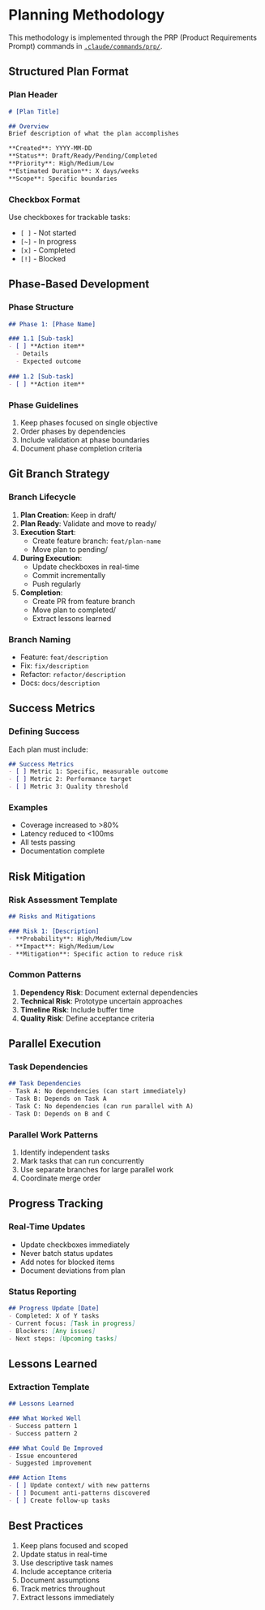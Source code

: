 # Planning Methodology

This methodology is implemented through the PRP (Product Requirements Prompt) commands in [`.claude/commands/prp/`](../commands/prp/).

## Structured Plan Format

### Plan Header
```markdown
# [Plan Title]

## Overview
Brief description of what the plan accomplishes

**Created**: YYYY-MM-DD
**Status**: Draft/Ready/Pending/Completed
**Priority**: High/Medium/Low
**Estimated Duration**: X days/weeks
**Scope**: Specific boundaries
```

### Checkbox Format
Use checkboxes for trackable tasks:
- `[ ]` - Not started
- `[~]` - In progress
- `[x]` - Completed
- `[!]` - Blocked

## Phase-Based Development

### Phase Structure
```markdown
## Phase 1: [Phase Name]

### 1.1 [Sub-task]
- [ ] **Action item**
  - Details
  - Expected outcome
  
### 1.2 [Sub-task]
- [ ] **Action item**
```

### Phase Guidelines
1. Keep phases focused on single objective
2. Order phases by dependencies
3. Include validation at phase boundaries
4. Document phase completion criteria

## Git Branch Strategy

### Branch Lifecycle
1. **Plan Creation**: Keep in draft/
2. **Plan Ready**: Validate and move to ready/
3. **Execution Start**: 
   - Create feature branch: `feat/plan-name`
   - Move plan to pending/
4. **During Execution**:
   - Update checkboxes in real-time
   - Commit incrementally
   - Push regularly
5. **Completion**:
   - Create PR from feature branch
   - Move plan to completed/
   - Extract lessons learned

### Branch Naming
- Feature: `feat/description`
- Fix: `fix/description`
- Refactor: `refactor/description`
- Docs: `docs/description`

## Success Metrics

### Defining Success
Each plan must include:
```markdown
## Success Metrics
- [ ] Metric 1: Specific, measurable outcome
- [ ] Metric 2: Performance target
- [ ] Metric 3: Quality threshold
```

### Examples
- Coverage increased to >80%
- Latency reduced to <100ms
- All tests passing
- Documentation complete

## Risk Mitigation

### Risk Assessment Template
```markdown
## Risks and Mitigations

### Risk 1: [Description]
- **Probability**: High/Medium/Low
- **Impact**: High/Medium/Low
- **Mitigation**: Specific action to reduce risk
```

### Common Patterns
1. **Dependency Risk**: Document external dependencies
2. **Technical Risk**: Prototype uncertain approaches
3. **Timeline Risk**: Include buffer time
4. **Quality Risk**: Define acceptance criteria

## Parallel Execution

### Task Dependencies
```markdown
## Task Dependencies
- Task A: No dependencies (can start immediately)
- Task B: Depends on Task A
- Task C: No dependencies (can run parallel with A)
- Task D: Depends on B and C
```

### Parallel Work Patterns
1. Identify independent tasks
2. Mark tasks that can run concurrently
3. Use separate branches for large parallel work
4. Coordinate merge order

## Progress Tracking

### Real-Time Updates
- Update checkboxes immediately
- Never batch status updates
- Add notes for blocked items
- Document deviations from plan

### Status Reporting
```markdown
## Progress Update [Date]
- Completed: X of Y tasks
- Current focus: [Task in progress]
- Blockers: [Any issues]
- Next steps: [Upcoming tasks]
```

## Lessons Learned

### Extraction Template
```markdown
## Lessons Learned

### What Worked Well
- Success pattern 1
- Success pattern 2

### What Could Be Improved
- Issue encountered
- Suggested improvement

### Action Items
- [ ] Update context/ with new patterns
- [ ] Document anti-patterns discovered
- [ ] Create follow-up tasks
```

## Best Practices
1. Keep plans focused and scoped
2. Update status in real-time
3. Use descriptive task names
4. Include acceptance criteria
5. Document assumptions
6. Track metrics throughout
7. Extract lessons immediately